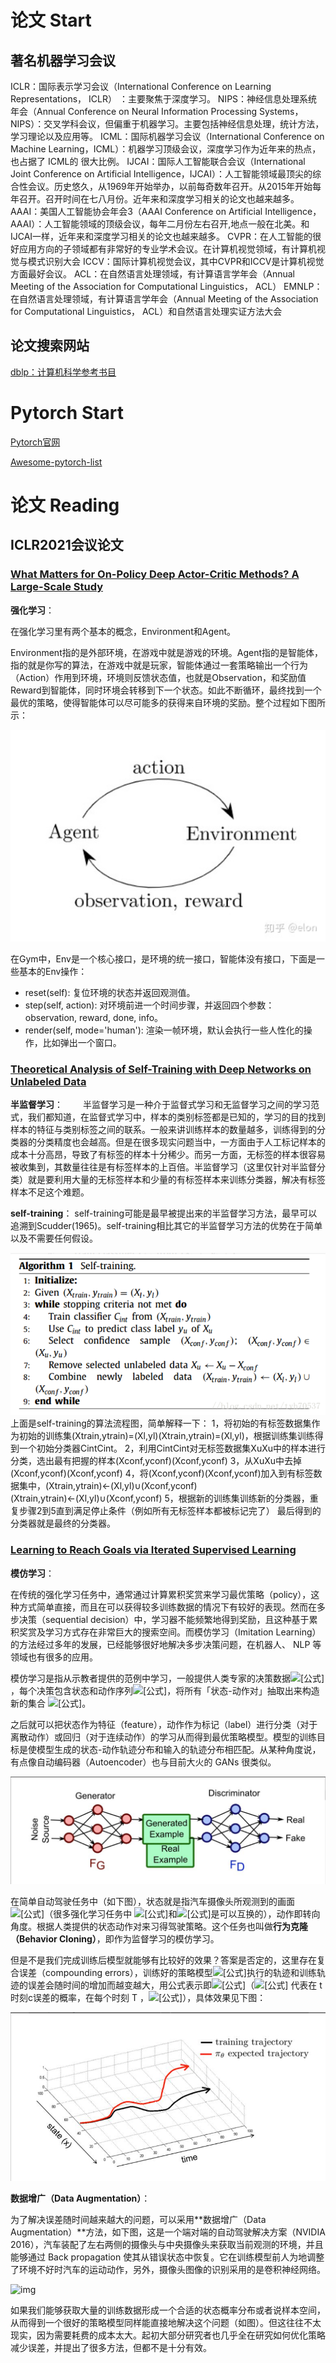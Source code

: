 # 论文 Start

## 著名机器学习会议

ICLR：国际表示学习会议（International Conference on Learning Representations， ICLR） ：主要聚焦于深度学习。 
NIPS：神经信息处理系统年会（Annual Conference on Neural Information Processing Systems， NIPS）：交叉学科会议，但偏重于机器学习。主要包括神经信息处理，统计方法，学习理论以及应用等。
ICML：国际机器学习会议（International Conference on Machine Learning，ICML）：机器学习顶级会议，深度学习作为近年来的热点，也占据了 ICML的 很大比例。 
IJCAI：国际人工智能联合会议（International Joint Conference on Artificial Intelligence，IJCAI）：人工智能领域最顶尖的综合性会议。历史悠久，从1969年开始举办，以前每奇数年召开。从2015年开始每年召开。召开时间在七八月份。近年来和深度学习相关的论文也越来越多。 
AAAI：美国人工智能协会年会3（AAAI Conference on Artificial Intelligence，AAAI）：人工智能领域的顶级会议，每年二月份左右召开,地点一般在北美。和 IJCAI一样，近年来和深度学习相关的论文也越来越多。
CVPR：在人工智能的很好应用方向的子领域都有非常好的专业学术会议。在计算机视觉领域，有计算机视觉与模式识别大会
ICCV：国际计算机视觉会议，其中CVPR和ICCV是计算机视觉方面最好会议。
ACL：在自然语言处理领域，有计算语言学年会（Annual Meeting of the Association for Computational Linguistics， ACL）
EMNLP：在自然语言处理领域，有计算语言学年会（Annual Meeting of the Association for Computational Linguistics， ACL）和自然语言处理实证方法大会



## 论文搜索网站

 [dblp：计算机科学参考书目](https://dblp.uni-trier.de/) 



# Pytorch Start

[Pytorch官网](https://pytorch.org/)

[Awesome-pytorch-list](https://github.com/bharathgs/Awesome-pytorch-list)

# 论文 Reading

## ICLR2021会议论文

### [What Matters for On-Policy Deep Actor-Critic Methods? A Large-Scale Study ](https://openreview.net/forum?id=nIAxjsniDzg)

**强化学习**：

在强化学习里有两个基本的概念，Environment和Agent。

Environment指的是外部环境，在游戏中就是游戏的环境。Agent指的是智能体，指的就是你写的算法，在游戏中就是玩家，智能体通过一套策略输出一个行为（Action）作用到环境，环境则反馈状态值，也就是Observation，和奖励值Reward到智能体，同时环境会转移到下一个状态。如此不断循环，最终找到一个最优的策略，使得智能体可以尽可能多的获得来自环境的奖励。整个过程如下图所示：

![1649403249671](images/1649403249671.png)

在Gym中，Env是一个核心接口，是环境的统一接口，智能体没有接口，下面是一些基本的Env操作：

- reset(self): 复位环境的状态并返回观测值。
- step(self, action): 对环境前进一个时间步骤，并返回四个参数：observation, reward, done, info。
- render(self, mode='human'): 渲染一帧环境，默认会执行一些人性化的操作，比如弹出一个窗口。

### [Theoretical Analysis of Self-Training with Deep Networks on Unlabeled Data](https://openreview.net/forum?id=rC8sJ4i6kaH)

**半监督学习**：
　　半监督学习是一种介于监督式学习和无监督学习之间的学习范式，我们都知道，在监督式学习中，样本的类别标签都是已知的，学习的目的找到样本的特征与类别标签之间的联系。一般来讲训练样本的数量越多，训练得到的分类器的分类精度也会越高。但是在很多现实问题当中，一方面由于人工标记样本的成本十分高昂，导致了有标签的样本十分稀少。而另一方面，无标签的样本很容易被收集到，其数量往往是有标签样本的上百倍。半监督学习（这里仅针对半监督分类）就是要利用大量的无标签样本和少量的有标签样本来训练分类器，解决有标签样本不足这个难题。



**self-training**：
self-training可能是最早被提出来的半监督学习方法，最早可以追溯到Scudder(1965)。self-training相比其它的半监督学习方法的优势在于简单以及不需要任何假设。

![1649404898293](images/1649404898293.png)上面是self-training的算法流程图，简单解释一下：
1，将初始的有标签数据集作为初始的训练集(Xtrain,ytrain)=(Xl,yl)(Xtrain,ytrain)=(Xl,yl)，根据训练集训练得到一个初始分类器CintCint。
2，利用CintCint对无标签数据集XuXu中的样本进行分类，选出最有把握的样本(Xconf,yconf)(Xconf,yconf)
3，从XuXu中去掉(Xconf,yconf)(Xconf,yconf)
4，将(Xconf,yconf)(Xconf,yconf)加入到有标签数据集中，(Xtrain,ytrain)←(Xl,yl)∪(Xconf,yconf)(Xtrain,ytrain)←(Xl,yl)∪(Xconf,yconf)
5，根据新的训练集训练新的分类器，重复步骤2到5直到满足停止条件（例如所有无标签样本都被标记完了）
最后得到的分类器就是最终的分类器。

### [Learning to Reach Goals via Iterated Supervised Learning](https://openreview.net/forum?id=rALA0Xo6yNJ)

**模仿学习**：

在传统的强化学习任务中，通常通过计算累积奖赏来学习最优策略（policy），这种方式简单直接，而且在可以获得较多训练数据的情况下有较好的表现。然而在多步决策（sequential decision）中，学习器不能频繁地得到奖励，且这种基于累积奖赏及学习方式存在非常巨大的搜索空间。而模仿学习（Imitation Learning）的方法经过多年的发展，已经能够很好地解决多步决策问题，在机器人、 NLP 等领域也有很多的应用。

模仿学习是指从示教者提供的范例中学习，一般提供人类专家的决策数据![[公式]](https://www.zhihu.com/equation?tex=%5Cleft%5C%7B+%5Ctau_1%2C%5Ctau_2%2C%5Cldots%2C%5Ctau_m+%5Cright%5C%7D+)，每个决策包含状态和动作序列![[公式]](https://www.zhihu.com/equation?tex=%5Ctau_i+%3D+%3Cs_1%5Ei%2Ca_1%5Ei%2Cs_2%5Ei%2Ca_2%5Ei%2C%5Cldots%2Cs_%7Bn_ni%2B1%7D%5Ei%3E)，将所有「状态-动作对」抽取出来构造新的集合 ![[公式]](https://www.zhihu.com/equation?tex=%5Cmathcal%7BD%7D%3D%5Cleft%5C%7B+%28s_1%2Ca_1%29%2C%28s_2%2Ca_2%29%2C%28s_3%2Ca_3%29%2C%5Cldots+%5Cright%5C%7D+)。

之后就可以把状态作为特征（feature），动作作为标记（label）进行分类（对于离散动作）或回归（对于连续动作）的学习从而得到最优策略模型。模型的训练目标是使模型生成的状态-动作轨迹分布和输入的轨迹分布相匹配。从某种角度说，有点像自动编码器（Autoencoder）也与目前大火的 GANs 很类似。

![1649405877233](images/1649405877233.png)

 在简单自动驾驶任务中（如下图），状态就是指汽车摄像头所观测到的画面![[公式]](https://www.zhihu.com/equation?tex=o_t)（很多强化学习任务中 ![[公式]](https://www.zhihu.com/equation?tex=o_t)和![[公式]](https://www.zhihu.com/equation?tex=s_t)是可以互换的），动作即转向角度。根据人类提供的状态动作对来习得驾驶策略。这个任务也叫做**行为克隆（Behavior Cloning）**，即作为监督学习的模仿学习。 

 但是不是我们完成训练后模型就能够有比较好的效果？答案是否定的，这里存在复合误差（compounding errors），训练好的策略模型![[公式]](https://www.zhihu.com/equation?tex=%5Cpi_%7B%5Ctheta%7D)执行的轨迹和训练轨迹的误差会随时间的增加而越变越大，用公式表示即![[公式]](https://www.zhihu.com/equation?tex=E%5Berrors%5D+%5Cle+%5Cvarepsilon+%28T+%2B+%28T-1%29+%2B+%28T-2%29+%2B+%5Cldots+%2B+1%29+%5Cpropto+%5Cvarepsilon+T%5E2)（![[公式]](https://www.zhihu.com/equation?tex=%5Cvarepsilon+) 代表在 t 时刻c误差的概率，在每个时刻 T ，![[公式]](https://www.zhihu.com/equation?tex=E%5Berrors%5D+%5Cle+%5Cvarepsilon+T)），具体效果见下图： 

![1649405981635](images/1649405981635.png)

**数据增广（Data Augmentation）**：

为了解决误差随时间越来越大的问题，可以采用**数据增广（Data Augmentation）**方法，如下图，这是一个端对端的自动驾驶解决方案（NVIDIA 2016），汽车装配了左右两侧的摄像头与中央摄像头来获取当前观测的环境，并且能够通过 Back propagation 使其从错误状态中恢复。它在训练模型前人为地调整了环境不好时汽车的运动动作，另外，摄像头图像的识别采用的是卷积神经网络。

![img](https://pic1.zhimg.com/80/v2-cb704ea6217f71b0617c7f14abc47474_720w.png)

如果我们能够获取大量的训练数据形成一个合适的状态概率分布或者说样本空间，从而得到一个很好的策略模型同样能直接地解决这个问题（如图）。但这往往不太现实，因为需要耗费的成本太大。起初大部分研究者也几乎全在研究如何优化策略减少误差，并提出了很多方法，但都不是十分有效。



